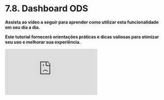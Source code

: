 # 7.8. Dashboard ODS

**Assista ao vídeo a seguir para aprender como utilizar esta funcionalidade em seu dia a dia.** 

**Este tutorial fornecerá orientações práticas e dicas valiosas para otimizar seu uso e melhorar sua experiência.**

<div class="video-container">
  <iframe
    src="https://player.vimeo.com/video/1121549298"
    title="Tutoria Vimeo"
    frameborder="0"
    allow="autoplay; fullscreen; picture-in-picture"
    allowfullscreen>
  </iframe>
</div>
